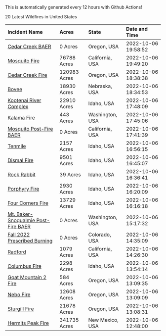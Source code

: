 This is automatically generated every 12 hours with Github Actions!

20 Latest Wildfires in United States

 | Incident Name | Acres | State | Date and Time |
|:---|:---|:---|:---|
| [Cedar Creek BAER](https://inciweb.nwcg.gov/incident/8434/) | 0 Acres | Oregon, USA | 2022-10-06 19:58:52 |
| [Mosquito Fire](https://inciweb.nwcg.gov/incident/8398/) | 76788 Acres | California, USA | 2022-10-06 19:49:20 |
| [Cedar Creek Fire](https://inciweb.nwcg.gov/incident/8307/) | 120983 Acres | Oregon, USA | 2022-10-06 18:38:38 |
| [Bovee](https://inciweb.nwcg.gov/incident/8437/) | 18930 Acres | Nebraska, USA | 2022-10-06 18:34:53 |
| [Kootenai River Complex ](https://inciweb.nwcg.gov/incident/8378/) | 22910 Acres | Idaho, USA | 2022-10-06 17:48:09 |
| [Kalama Fire](https://inciweb.nwcg.gov/incident/8420/) | 443 Acres | Washington, USA | 2022-10-06 17:45:06 |
| [Mosquito Post-Fire BAER](https://inciweb.nwcg.gov/incident/8430/) | 0 Acres | California, USA | 2022-10-06 17:41:39 |
| [Tenmile ](https://inciweb.nwcg.gov/incident/8401/) | 2157 Acres | Idaho, USA | 2022-10-06 16:56:15 |
| [Dismal Fire](https://inciweb.nwcg.gov/incident/8284/) | 9501 Acres | Idaho, USA | 2022-10-06 16:45:07 |
| [Rock Rabbit](https://inciweb.nwcg.gov/incident/8400/) | 39 Acres | Idaho, USA | 2022-10-06 16:36:41 |
| [Porphyry Fire](https://inciweb.nwcg.gov/incident/8334/) | 2930 Acres | Idaho, USA | 2022-10-06 16:20:09 |
| [Four Corners Fire](https://inciweb.nwcg.gov/incident/8331/) | 13729 Acres | Idaho, USA | 2022-10-06 16:16:18 |
| [Mt. Baker-Snoqualmie Post-Fire BAER](https://inciweb.nwcg.gov/incident/8429/) | 0 Acres | Washington, USA | 2022-10-06 15:17:32 |
| [Fall 2022 Prescribed Burning](https://inciweb.nwcg.gov/incident/8438/) | 0 Acres | Colorado, USA | 2022-10-06 14:35:09 |
| [Radford](https://inciweb.nwcg.gov/incident/8390/) | 1079 Acres | California, USA | 2022-10-06 14:26:30 |
| [Columbus Fire](https://inciweb.nwcg.gov/incident/8368/) | 2298 Acres | Idaho, USA | 2022-10-06 13:54:14 |
| [Goat Mountain 2 Fire](https://inciweb.nwcg.gov/incident/8380/) | 584 Acres | Oregon, USA | 2022-10-06 13:09:35 |
| [Nebo Fire](https://inciweb.nwcg.gov/incident/8363/) | 12608 Acres | Oregon, USA | 2022-10-06 13:09:09 |
| [Sturgill Fire](https://inciweb.nwcg.gov/incident/8364/) | 21678 Acres | Oregon, USA | 2022-10-06 13:08:31 |
| [Hermits Peak Fire](https://inciweb.nwcg.gov/incident/8049/) | 341735 Acres | New Mexico, USA | 2022-10-06 12:48:00 |
